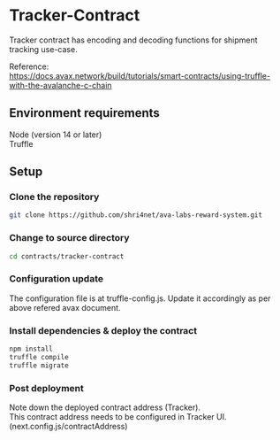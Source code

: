 
# Tracker-Contract
Tracker contract has encoding and decoding functions for shipment tracking use-case.  

Reference:  
https://docs.avax.network/build/tutorials/smart-contracts/using-truffle-with-the-avalanche-c-chain  

## Environment requirements
Node (version 14 or later)  
Truffle

## Setup
### Clone the repository
```bash
git clone https://github.com/shri4net/ava-labs-reward-system.git
```

### Change to source directory
```bash
cd contracts/tracker-contract
```

### Configuration update
The configuration file is at truffle-config.js. Update it accordingly as per above refered avax document.  

### Install dependencies & deploy the contract
```bash
npm install
truffle compile
truffle migrate
```

### Post deployment
Note down the deployed contract address (Tracker).  
This contract address needs to be configured in Tracker UI. (next.config.js/contractAddress)